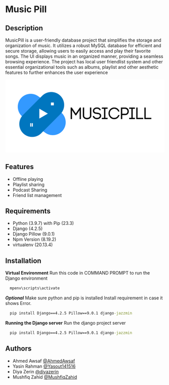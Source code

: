 

# Music Pill

## Description

MusicPill is a user-friendly database project that simplifies the storage and organization of music. It utilizes a robust MySQL database for efficient and secure storage, allowing users to easily access and play their favorite songs. The UI displays music in an organized manner, providing a seamless browsing experience. The project has local user friendlist system and other essential organizational tools such as albums, playlist and other aesthetic features to further enhances the user experience


![Main logo](https://github.com/AhmedAwsaf/MusicPill/blob/ca5166d6326f1d0bd3d4e6aed7dc244f9a9bf18f/Artboard%2010%404x.png?raw=true)

## Features

- Offline playing
- Playlist sharing
- Podcast Sharing
- Friend list management

## Requirements

- Python (3.9.7) with Pip (23.3)
- Django (4.2.5)
- Django Pillow (9.0.1)
- Npm Version (8.19.2)
- virtualenv (20.13.4)

## Installation

**Virtual Environment**
Run this code in COMMAND PROMPT to run the Django environment

```cmd
  mpenv\scripts\activate
```

***Optional*** 
Make sure python and pip is installed
Install requirement in case it shows Error.

```cmd
  pip install Django==4.2.5 Pillow==9.0.1 django-jazzmin
```
**Running the Django server**
Run the django project server

```cmd
  pip install Django==4.2.5 Pillow==9.0.1 django-jazzmin
```


## Authors

- Ahmed Awsaf [@AhmedAwsaf](https://www.github.com/AhmedAwsaf)
- Yasin Rahman [@Yasout141516](https://github.com/Yasout141516)
- Diya Zerin [@diyazerin](https://github.com/diyazerin)
- Mushfiq Zahid [@MushfiqZahid](https://github.com/MushfiqZahid)

